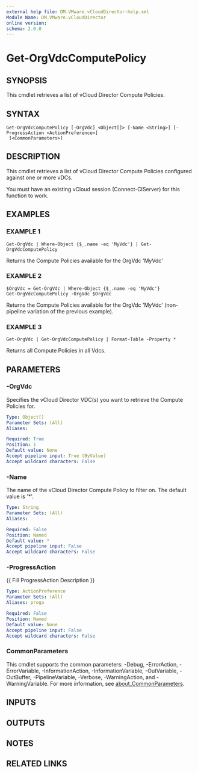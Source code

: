 ```yaml
---
external help file: DM.VMware.vCloudDirector-help.xml
Module Name: DM.VMware.vCloudDirector
online version:
schema: 2.0.0
---
```


# Get-OrgVdcComputePolicy

## SYNOPSIS
This cmdlet retrieves a list of vCloud Director Compute Policies.

## SYNTAX

```
Get-OrgVdcComputePolicy [-OrgVdc] <Object[]> [-Name <String>] [-ProgressAction <ActionPreference>]
 [<CommonParameters>]
```

## DESCRIPTION
This cmdlet retrieves a list of vCloud Director Compute Policies configured against one or more vDCs.

You must have an existing vCloud session (Connect-CIServer) for this function to work.

## EXAMPLES

### EXAMPLE 1
```
Get-OrgVdc | Where-Object {$_.name -eq 'MyVdc'} | Get-OrgVdcComputePolicy
```

Returns the Compute Policies available for the OrgVdc 'MyVdc'

### EXAMPLE 2
```
$OrgVdc = Get-OrgVdc | Where-Object {$_.name -eq 'MyVdc'}
Get-OrgVdcComputePolicy -OrgVdc $OrgVdc
```

Returns the Compute Policies available for the OrgVdc 'MyVdc' (non-pipeline variation of the previous example).

### EXAMPLE 3
```
Get-OrgVdc | Get-OrgVdcComputePolicy | Format-Table -Property *
```

Returns all Compute Policies in all Vdcs.

## PARAMETERS

### -OrgVdc
Specifies the vCloud Director VDC(s) you want to retrieve the Compute Policies for.

```yaml
Type: Object[]
Parameter Sets: (All)
Aliases:

Required: True
Position: 1
Default value: None
Accept pipeline input: True (ByValue)
Accept wildcard characters: False
```

### -Name
The name of the vCloud Director Compute Policy to filter on.
The default value is '*'.

```yaml
Type: String
Parameter Sets: (All)
Aliases:

Required: False
Position: Named
Default value: *
Accept pipeline input: False
Accept wildcard characters: False
```

### -ProgressAction
{{ Fill ProgressAction Description }}

```yaml
Type: ActionPreference
Parameter Sets: (All)
Aliases: proga

Required: False
Position: Named
Default value: None
Accept pipeline input: False
Accept wildcard characters: False
```

### CommonParameters
This cmdlet supports the common parameters: -Debug, -ErrorAction, -ErrorVariable, -InformationAction, -InformationVariable, -OutVariable, -OutBuffer, -PipelineVariable, -Verbose, -WarningAction, and -WarningVariable. For more information, see [about_CommonParameters](http://go.microsoft.com/fwlink/?LinkID=113216).

## INPUTS

## OUTPUTS

## NOTES

## RELATED LINKS
